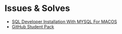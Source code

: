 # Issues & Solves
* [SQL Developer Installation With MYSQL For MACOS](SQL_Developer_MYSQL.md)
* [GitHub Student Pack](Github_Student_Pack.md)